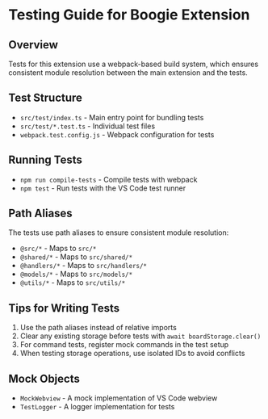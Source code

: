 # Testing Guide for Boogie Extension

## Overview

Tests for this extension use a webpack-based build system, which ensures consistent module resolution between the main extension and the tests.

## Test Structure

- `src/test/index.ts` - Main entry point for bundling tests
- `src/test/*.test.ts` - Individual test files
- `webpack.test.config.js` - Webpack configuration for tests

## Running Tests

- `npm run compile-tests` - Compile tests with webpack
- `npm test` - Run tests with the VS Code test runner

## Path Aliases

The tests use path aliases to ensure consistent module resolution:

- `@src/*` - Maps to `src/*`
- `@shared/*` - Maps to `src/shared/*`
- `@handlers/*` - Maps to `src/handlers/*`
- `@models/*` - Maps to `src/models/*`
- `@utils/*` - Maps to `src/utils/*`

## Tips for Writing Tests

1. Use the path aliases instead of relative imports
2. Clear any existing storage before tests with `await boardStorage.clear()`
3. For command tests, register mock commands in the test setup
4. When testing storage operations, use isolated IDs to avoid conflicts

## Mock Objects

- `MockWebview` - A mock implementation of VS Code webview
- `TestLogger` - A logger implementation for tests
